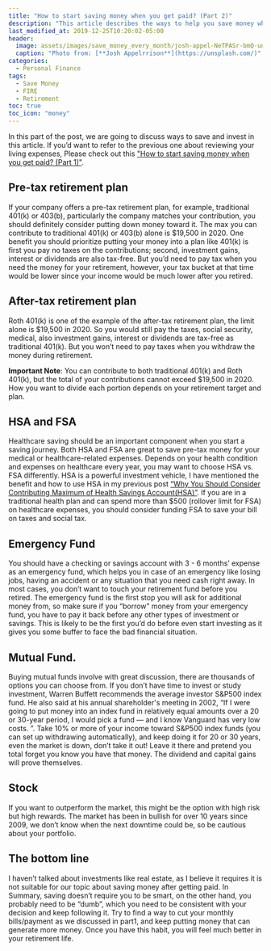 ```yaml
---
title: "How to start saving money when you get paid? (Part 2)"
description: "This article describes the ways to help you save money when you get paid, and gives suggestions on how to plan saving and investing for retirement"
last_modified_at: 2019-12-25T10:20:02-05:00
header:
  image: assets/images/save_money_every_month/josh-appel-NeTPASr-bmQ-unsplash.jpg
  caption: "Photo from: [**Josh Appelrrison**](https://unsplash.com/)"
categories:
  - Personal Finance
tags:
  - Save Money
  - FIRE
  - Retirement
toc: true
toc_icon: "money"
---
```

In this part of the post, we are going to discuss ways to save and invest in this article. If you’d want to refer to the previous one about reviewing your living expenses, Please check out this ["How to start saving money when you get paid? (Part 1)"](https://moneynotebooks.com/personal%20finance/how-to-save-money-every-month-part1/). 

## Pre-tax retirement plan
If your company offers a pre-tax retirement plan, for example, traditional 401(k) or 403(b), particularly the company matches your contribution, you should definitely consider putting down money toward it. The max you can contribute to traditional 401(k) or 403(b) alone is $19,500 in 2020. One benefit you should prioritize putting your money into a plan like 401(k) is first you pay no taxes on the contributions; second, investment gains, interest or dividends are also tax-free. But you’d need to pay tax when you need the money for your retirement, however, your tax bucket at that time would be lower since your income would be much lower after you retired.

## After-tax retirement plan
Roth 401(k) is one of the example of the after-tax retirement plan, the limit alone is $19,500 in 2020. So you would still pay the taxes, social security, medical, also investment gains, interest or dividends are tax-free as traditional 401(k). But you won’t need to pay taxes when you withdraw the money during retirement. 

**Important Note**: You can contribute to both traditional 401(k) and Roth 401(k), but the total of your contributions cannot exceed $19,500 in 2020. How you want to divide each portion depends on your retirement target and plan. 

## HSA and FSA
Healthcare saving should be an important component when you start a saving journey. Both HSA and FSA are great to save pre-tax money for your medical or healthcare-related expenses. Depends on your health condition and expenses on healthcare every year, you may want to choose HSA vs. FSA differently.
HSA is a powerful investment vehicle, I have mentioned the benefit and how to use HSA in my previous post [“Why You Should Consider Contributing Maximum of Health Savings Account(HSA)”](https://moneynotebooks.com/personal%20finance/why-contribute-HSA-limits/). If you are in a traditional health plan and can spend more than $500 (rollover limit for FSA) on healthcare expenses, you should consider funding FSA to save your bill on taxes and social tax.

## Emergency Fund
You should have a checking or savings account with 3 - 6 months’ expense as an emergency fund, which helps you in case of an emergency like losing jobs, having an accident or any situation that you need cash right away. In most cases, you don’t want to touch your retirement fund before you retired. The emergency fund is the first stop you will ask for additional money from, so make sure if you “borrow” money from your emergency fund, you have to pay it back before any other types of investment or savings. This is likely to be the first you’d do before even start investing as it gives you some buffer to face the bad financial situation.

## Mutual Fund.
Buying mutual funds involve with great discussion, there are thousands of options you can choose from. If you don’t have time to invest or study investment, Warren Buffett recommends the average investor S&P500 index fund. He also said at his annual shareholder's meeting in 2002, “If I were going to put money into an index fund in relatively equal amounts over a 20 or 30-year period, I would pick a fund — and I know Vanguard has very low costs. ”. Take 10% or more of your income toward S&P500 index funds (you can set up withdrawing automatically), and keep doing it for 20 or 30 years, even the market is down, don’t take it out! Leave it there and pretend you total forget you know you have that money. The dividend and capital gains will prove themselves.

## Stock
If you want to outperform the market, this might be the option with high risk but high rewards. The market has been in bullish for over 10 years since 2009, we don’t know when the next downtime could be, so be cautious about your portfolio. 

## The bottom line
I haven’t talked about investments like real estate, as I believe it requires it is not suitable for our topic about saving money after getting paid. In Summary, saving doesn’t require you to be smart, on the other hand, you probably need to be “dumb”, which you need to be consistent with your decision and keep following it. Try to find a way to cut your monthly bills/payment as we discussed in part1, and keep putting money that can generate more money. Once you have this habit, you will feel much better in your retirement life.


